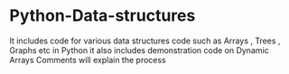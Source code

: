 # Python-Data-structures
It includes code for various data structures code such as Arrays , Trees , Graphs etc in Python it also includes demonstration code on Dynamic Arrays Comments will explain the process 
